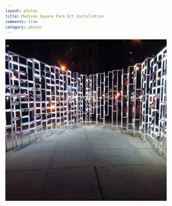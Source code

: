 ```yaml
---
layout: photos
title: Madison Square Park Art Installation 
comments: true
category: photos
---
```


![picture](/assets/IMG_2230.JPG)